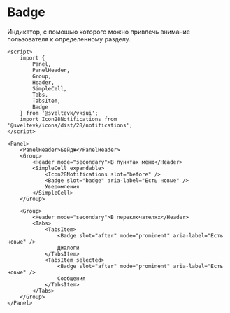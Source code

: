 # Badge

Индикатор, с помощью которого можно привлечь внимание пользователя к определенному разделу.

```svelte frame
<script>
	import {
		Panel,
		PanelHeader,
		Group,
		Header,
		SimpleCell,
		Tabs,
		TabsItem,
		Badge
	} from '@sveltevk/vksui';
	import Icon28Notifications from '@sveltevk/icons/dist/28/notifications';
</script>

<Panel>
	<PanelHeader>Бейдж</PanelHeader>
	<Group>
		<Header mode="secondary">В пунктах меню</Header>
		<SimpleCell expandable>
			<Icon28Notifications slot="before" />
			<Badge slot="badge" aria-label="Есть новые" />
			Уведомления
		</SimpleCell>
	</Group>

	<Group>
		<Header mode="secondary">В переключателях</Header>
		<Tabs>
			<TabsItem>
				<Badge slot="after" mode="prominent" aria-label="Есть новые" />
				Диалоги
			</TabsItem>
			<TabsItem selected>
				<Badge slot="after" mode="prominent" aria-label="Есть новые" />
				Сообщения
			</TabsItem>
		</Tabs>
	</Group>
</Panel>
```

<!-- TODO: <Tabbar>
  <TabbarItem text="Новости">
    <Icon28NewsfeedOutline />
  </TabbarItem>
  <TabbarItem text="Сообщения">
		<Counter slot="indicator" size="s" mode="prominent">
			12
		</Counter>
    <Icon28MessageOutline />
  </TabbarItem>
  <TabbarItem
    text="Клипы"
  >
		<Badge slot="indicator" mode="prominent" aria-label="Новый раздел" />
    <Icon28ClipOutline />
  </TabbarItem>
</Tabbar> -->
